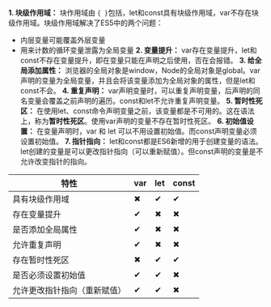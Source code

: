**1. 块级作用域：** 块作用域由 `{ }`包括，let和const具有块级作用域，var不存在块级作用域。块级作用域解决了ES5中的两个问题：
- 内层变量可能覆盖外层变量
- 用来计数的循环变量泄露为全局变量
**2. 变量提升：** var存在变量提升，let和const不存在变量提升，即在变量只能在声明之后使用，否在会报错。
**3. 给全局添加属性：** 浏览器的全局对象是window，Node的全局对象是global。var声明的变量为全局变量，并且会将该变量添加为全局对象的属性，但是let和const不会。
**4. 重复声明：** var声明变量时，可以重复声明变量，后声明的同名变量会覆盖之前声明的遍历。const和let不允许重复声明变量。
**5. 暂时性死区：** 在使用let、const命令声明变量之前，该变量都是不可用的。这在语法上，称为**暂时性死区**。使用var声明的变量不存在暂时性死区。
**6. 初始值设置：** 在变量声明时，var 和 let 可以不用设置初始值。而const声明变量必须设置初始值。
**7. 指针指向：** let和const都是ES6新增的用于创建变量的语法。 let创建的变量是可以更改指针指向（可以重新赋值）。但const声明的变量是不允许改变指针的指向。

| 特性                         | var | let | const |
|------------------------------|-----|-----|-------|
| 具有块级作用域               | ✖   | ✔   | ✔     |
| 存在变量提升                 | ✔   | ✖   | ✖     |
| 是否添加全局属性               | ✔   | ✖   | ✖     |
| 允许重复声明                 | ✔   | ✖   | ✖     |
| 存在暂时性死区               | ✖   | ✔   | ✔     |
| 是否必须设置初始值     | ✔   | ✔   | ✖     |
| 允许更改指针指向（重新赋值） | ✔   | ✔   | ✖     |
